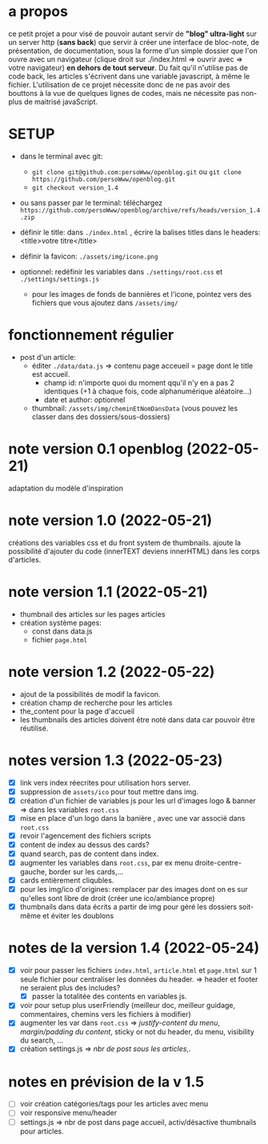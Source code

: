 # a propos

ce petit projet a pour visé de pouvoir autant servir de **"blog" ultra-light** sur un server http (**sans back**) que servir à créer une interface de bloc-note, de présentation, de documentation, sous la forme d'un simple dossier que l'on ouvre avec un navigateur (clique droit sur ./index.html => ouvrir avec => votre navigateur) **en dehors de tout serveur**. Du fait qu'il n'utilise pas de code back, les articles s'écrivent dans une variable javascript, à même le fichier. L'utilisation de ce projet nécessite donc de ne pas avoir des bouttons à la vue de quelques lignes de codes, mais ne nécessite pas non-plus de maitrisé javaScript.

# SETUP

 - dans le terminal avec git:
    - `git clone git@github.com:persoWww/openblog.git` ou `git clone https://github.com/persoWww/openblog.git`
    - `git checkout version_1.4`
 - ou sans passer par le terminal: téléchargez `https://github.com/persoWww/openblog/archive/refs/heads/version_1.4.zip`

 - définir le title: dans `./index.html` , écrire la balises titles dans le headers: &lt;title&gt;votre titre&lt;/title&gt;
 - définir la favicon: `./assets/img/icone.png`
 - optionnel: redéfinir les variables dans `./settings/root.css` et `./settings/settings.js`
    - pour les images de fonds de bannières et l'icone, pointez vers des fichiers que vous ajoutez dans `/assets/img/`

 # fonctionnement régulier

  - post d'un article: 
     - éditer `./data/data.js` => contenu page acceueil = page dont le title est accueil.
        - champ id: n'importe quoi du moment qqu'il n'y en a pas 2 identiques (+1 à chaque fois, code alphanumérique aléatoire...)
        - date et author: optionnel
     - thumbnail: `/assets/img/cheminEtNomDansData` (vous pouvez les classer dans des dossiers/sous-dossiers)

# note version 0.1 openblog (2022-05-21)
adaptation du modèle d'inspiration

# note version 1.0 (2022-05-21)
créations des variables css et du front system de thumbnails. ajoute la possibilité d'ajouter du code (innerTEXT deviens innerHTML) dans les corps d'articles.

# note version 1.1 (2022-05-21)
 - thumbnail des articles sur les pages articles
 - création système pages:
    - const dans data.js
    - fichier `page.html`

# note version 1.2 (2022-05-22)
 - ajout de la possibilités de modif la favicon.
 - création champ de recherche pour les articles
 - the_content pour la page d'accueil
 - les thumbnails des articles doivent être noté dans data car pouvoir être réutilisé.

 # notes version 1.3 (2022-05-23)
 - [x] link vers index réecrites pour utilisation hors server.
 - [x] suppression de `assets/ico` pour tout mettre dans img.
 - [x] création d'un fichier de variables js pour les url d'images logo & banner => dans les variables `root.css`
 - [x] mise en place d'un logo dans la banière , avec une var associé dans `root.css`
 - [x] revoir l'agencement des fichiers scripts
 - [x] content de index au dessus des cards?
 - [x] quand search, pas de content dans index.
 - [x] augmenter les variables dans `root.css`, par ex menu droite-centre-gauche, border sur les cards,...
 - [x] cards entièrement cliqubles.
 - [x] pour les img/ico d'origines: remplacer par des images dont on es sur qu'elles sont libre de droit (créer une ico/ambiance propre)
 - [x] thumbnails dans data écrits a partir de img pour géré les dossiers soit-même et éviter les doublons

 # notes de la version 1.4 (2022-05-24)
 - [x] voir pour passer les fichiers `index.html`, `article.html` et `page.html` sur 1 seule fichier pour centraliser les données du header. => header et footer ne seraient plus des includes?
    - [x] passer la totalitée des contents en variables js.
 - [x] voir pour setup plus userFriendly (meilleur doc, meilleur guidage, commentaires, chemins vers les fichiers à modifier)
 - [x] augmenter les var dans `root.css` => *justify-content du menu*, *margin/padding du content*, sticky or not du header, du menu, visibility du search, ...
 - [x] création settings.js => *nbr de post sous les articles*,.

# notes en prévision de la v 1.5
 - [ ] voir création catégories/tags pour les articles avec menu
 - [ ] voir responsive menu/header
 - [ ] settings.js => nbr de post dans page accueil, activ/désactive thumbnails pour articles.